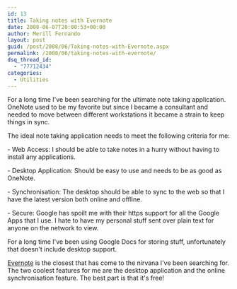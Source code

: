 ```yaml
---
id: 13
title: Taking notes with Evernote
date: 2008-06-07T20:00:53+00:00
author: Merill Fernando
layout: post
guid: /post/2008/06/Taking-notes-with-Evernote.aspx
permalink: /2008/06/taking-notes-with-evernote/
dsq_thread_id:
  - "77712434"
categories:
  - Utilities
---
```

<p>For a long time I've been searching for the ultimate note taking application. OneNote used to be my favorite but since I became a consultant and needed to move between different workstations it became a strain to keep things in sync.</p> <p>The ideal note taking application needs to meet the following criteria for me:</p> <p>- Web Access: I should be able to take notes in a hurry without having to install any applications.</p> <p>- Desktop Application: Should be easy to use and needs to be as good as OneNote.</p> <p>- Synchronisation: The desktop should be able to sync to the web so that I have the latest version both online and offline.</p> <p>- Secure: Google has spoilt me with their https support for all the Google Apps that I use. I hate to have my personal stuff sent over plain text for anyone on the network to view.</p> <p>For a long time I've been using Google Docs for storing stuff, unfortunately that doesn't include desktop support.</p> <p><a href="http://www.evernote.com/">Evernote</a> is the closest that has come to the nirvana I've been searching for. The two coolest features for me are the desktop application and the online synchronisation feature. The best part is that it's free!</p>